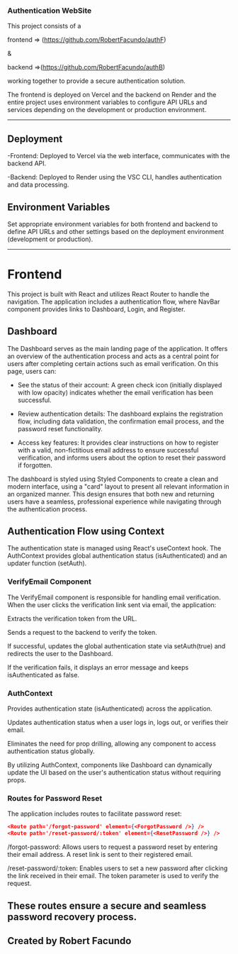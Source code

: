 ### Authentication WebSite

This project consists of a 

frontend => (https://github.com/RobertFacundo/authF) 

&

backend =>(https://github.com/RobertFacundo/authB) 

working together to provide a secure authentication solution. 

The frontend is deployed on Vercel and the backend on Render and the entire project uses environment variables to configure API URLs and services depending on the development or production environment.

---

## Deployment
-Frontend: Deployed to Vercel via the web interface, communicates with the backend API.

-Backend: Deployed to Render using the VSC CLI, handles authentication and data processing.

## Environment Variables
Set appropriate environment variables for both frontend and backend to define API URLs and other settings based on the deployment environment (development or production).

----

# Frontend

This project is built with React and utilizes React Router to handle the navigation. The application includes a authentication flow, where NavBar component provides links to Dashboard, Login, and Register.

## Dashboard 
The Dashboard serves as the main landing page of the application. It offers an overview of the authentication process and acts as a central point for users after completing certain actions such as email verification. On this page, users can:

- See the status of their account: A green check icon (initially displayed with low opacity) indicates whether the email verification has been successful.

- Review authentication details: The dashboard explains the registration flow, including data validation, the confirmation email process, and the password reset functionality.

- Access key features: It provides clear instructions on how to register with a valid, non-fictitious email address to ensure successful verification, and informs users about the option to reset their password if forgotten.

The dashboard is styled using Styled Components to create a clean and modern interface, using a "card" layout to present all relevant information in an organized manner. This design ensures that both new and returning users have a seamless, professional experience while navigating through the authentication process.

## Authentication Flow using Context

The authentication state is managed using React's useContext hook. The AuthContext provides global authentication status (isAuthenticated) and an updater function (setAuth).

### VerifyEmail Component

The VerifyEmail component is responsible for handling email verification. When the user clicks the verification link sent via email, the application:

Extracts the verification token from the URL.

Sends a request to the backend to verify the token.

If successful, updates the global authentication state via setAuth(true) and redirects the user to the Dashboard.

If the verification fails, it displays an error message and keeps isAuthenticated as false.

### AuthContext

Provides authentication state (isAuthenticated) across the application.

Updates authentication status when a user logs in, logs out, or verifies their email.

Eliminates the need for prop drilling, allowing any component to access authentication status globally.

By utilizing AuthContext, components like Dashboard can dynamically update the UI based on the user's authentication status without requiring props.

### Routes for Password Reset

The application includes routes to facilitate password reset:
```json
<Route path='/forgot-password' element={<ForgotPassword />} />
<Route path='/reset-password/:token' element={<ResetPassword />} />
```

/forgot-password: Allows users to request a password reset by entering their email address. A reset link is sent to their registered email.

/reset-password/:token: Enables users to set a new password after clicking the link received in their email. The token parameter is used to verify the request.

These routes ensure a secure and seamless password recovery process.
----
Created by Robert Facundo
--